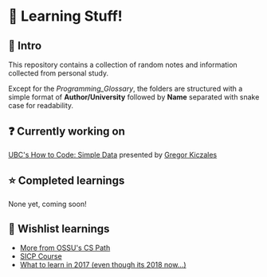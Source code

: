 # :snail: Learning Stuff!

## :wave: Intro

This repository contains a collection of random notes and information collected from personal study.

Except for the *Programming_Glossary*, the folders are structured with a simple format of **Author/University** followed by **Name** separated with snake case for readability.

## :question: Currently working on

[UBC's How to Code: Simple Data](https://github.com/Scoutski/learning/tree/master/UBC_Simple_Data) presented by [Gregor Kiczales](https://www.edx.org/bio/gregor-kiczales)

## :star: Completed learnings

None yet, coming soon!

## :eyes: Wishlist learnings

- [More from OSSU's CS Path](https://github.com/ossu/computer-science)
- [SICP Course](https://github.com/creactiviti/sicp-course)
- [What to learn in 2017 (even though its 2018 now...)](https://medium.freecodecamp.org/what-to-learn-in-2017-if-youre-a-frontend-developer-b6cfef46effd)

